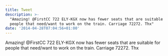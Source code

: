 ```yaml
---
title: Tweet
description: >-
  "Amazing! @FirstCC 722 ELY-KGX now has fewer seats that are suitable for
  people that need/want to work on the train. Carriage 72272. Thx"
date: '2014-04-28T07:04:56+01:00'
---
```

Amazing! @FirstCC 722 ELY-KGX now has fewer seats that are suitable for people that need/want to work on the train. Carriage 72272. Thx
